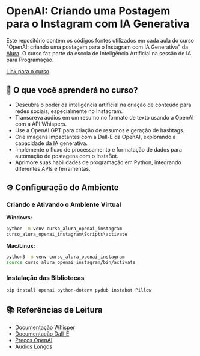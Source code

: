 # OpenAI: Criando uma Postagem para o Instagram com IA Generativa

Este repositório contém os códigos fontes utilizados em cada aula do curso "OpenAI: criando uma postagem para o Instagram com IA Generativa" da [Alura](https://www.alura.com.br). O curso faz parte da escola de Inteligência Artificial na sessão de IA para Programação.

[Link para o curso](https://www.alura.com.br/curso-online-openai-criando-postagem-instagram-ia-generativa)

## 🎯 O que você aprenderá no curso?

- Descubra o poder da inteligência artificial na criação de conteúdo para redes sociais, especialmente no Instagram.
- Transcreva áudios em um resumo no formato de texto usando a OpenAI com a API Whispers.
- Use a OpenAI GPT para criação de resumos e geração de hashtags.
- Crie imagens impactantes com a Dall-E da OpenAI, explorando a capacidade da IA generativa.
- Implemente o fluxo de processamento e formatação de dados para automação de postagens com o InstaBot.
- Aprimore suas habilidades de programação em Python, integrando diferentes APIs e ferramentas.

## ⚙️ Configuração do Ambiente

### Criando e Ativando o Ambiente Virtual

**Windows:**
```bash
python -m venv curso_alura_openai_instagram
curso_alura_openai_instagram\Scripts\activate
```

**Mac/Linux:**
```bash
python3 -m venv curso_alura_openai_instagram
source curso_alura_openai_instagram/bin/activate
```

### Instalação das Bibliotecas

```bash
pip install openai python-dotenv pydub instabot Pillow
```

## 📚 Referências de Leitura

- [Documentação Whisper](https://openai.com/research/whisper)
- [Documentação Dall-E](https://openai.com/research/dall-e)
- [Preços OpenAI](https://openai.com/pricing)
- [Áudios Longos](https://platform.openai.com/docs/guides/speech-to-text/prompting)
